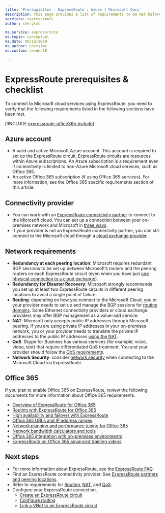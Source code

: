 ```yaml
---
title: 'Prerequisites - ExpressRoute : Azure | Microsoft Docs'
description: This page provides a list of requirements to be met before you can order an Azure ExpressRoute circuit. It includes a checklist.
services: expressroute
author: cherylmc

ms.service: expressroute
ms.topic: conceptual
ms.date: 09/18/2019
ms.author: cherylmc
ms.custom: seodec18

---
```

# ExpressRoute prerequisites & checklist
To connect to Microsoft cloud services using ExpressRoute, you need to verify that the following requirements listed in the following sections have been met.

[!INCLUDE [expressroute-office365-include](../../includes/expressroute-office365-include.md)]

## Azure account
* A valid and active Microsoft Azure account. This account is required to set up the ExpressRoute circuit. ExpressRoute circuits are resources within Azure subscriptions. An Azure subscription is a requirement even if connectivity is limited to non-Azure Microsoft cloud services, such as Office 365.
* An active Office 365 subscription (if using Office 365 services). For more information, see the Office 365 specific requirements section of this article.

## Connectivity provider

* You can work with an [ExpressRoute connectivity partner](expressroute-locations.md#partners) to connect to the Microsoft cloud. You can set up a connection between your on-premises network and Microsoft in [three ways](expressroute-introduction.md).
* If your provider is not an ExpressRoute connectivity partner, you can still connect to the Microsoft cloud through a [cloud exchange provider](expressroute-locations.md#connectivity-through-exchange-providers).

## Network requirements
* **Redundancy at each peering location**: Microsoft requires redundant BGP sessions to be set up between Microsoft’s routers and the peering routers on each ExpressRoute circuit (even when you have just [one physical connection to a cloud exchange](expressroute-faqs.md#onep2plink)).
* **Redundancy for Disaster Recovery**: Microsoft strongly recommends you set up at least two ExpressRoute circuits in different peering locations to avoid a single point of failure.
* **Routing**: depending on how you connect to the Microsoft Cloud, you or your provider needs to set up and manage the BGP sessions for [routing domains](expressroute-circuit-peerings.md). Some Ethernet connectivity providers or cloud exchange providers may offer BGP management as a value-add service.
* **NAT**: Microsoft only accepts public IP addresses through Microsoft peering. If you are using private IP addresses in your on-premises network, you or your provider needs to translate the private IP addresses to the public IP addresses [using the NAT](expressroute-nat.md).
* **QoS**: Skype for Business has various services (for example; voice, video, text) that require differentiated QoS treatment. You and your provider should follow the [QoS requirements](expressroute-qos.md).
* **Network Security**: consider [network security](../best-practices-network-security.md) when connecting to the Microsoft Cloud via ExpressRoute.

## Office 365
If you plan to enable Office 365 on ExpressRoute, review the following documents for more information about Office 365 requirements.

* [Overview of ExpressRoute for Office 365](https://support.office.com/article/Azure-ExpressRoute-for-Office-365-6d2534a2-c19c-4a99-be5e-33a0cee5d3bd)
* [Routing with ExpressRoute for Office 365](https://support.office.com/article/Routing-with-ExpressRoute-for-Office-365-e1da26c6-2d39-4379-af6f-4da213218408)
* [High availability and failover with ExpressRoute](https://aka.ms/erhighavailability)
* [Office 365 URLs and IP address ranges](https://support.office.com/article/Office-365-URLs-and-IP-address-ranges-8548a211-3fe7-47cb-abb1-355ea5aa88a2)
* [Network planning and performance tuning for Office 365](https://support.office.com/article/Network-planning-and-performance-tuning-for-Office-365-e5f1228c-da3c-4654-bf16-d163daee8848)
* [Network bandwidth calculators and tools](https://support.office.com/article/Network-and-migration-planning-for-Office-365-f5ee6c33-bcd7-4b0b-b0f8-dc1d9fb8d132)
* [Office 365 integration with on-premises environments](https://support.office.com/article/Office-365-integration-with-on-premises-environments-263faf8d-aa21-428b-aed3-2021837a4b65)
* [ExpressRoute on Office 365 advanced training videos](https://channel9.msdn.com/series/aer/)

## Next steps
* For more information about ExpressRoute, see the [ExpressRoute FAQ](expressroute-faqs.md).
* Find an ExpressRoute connectivity provider. See [ExpressRoute partners and peering locations](expressroute-locations.md).
* Refer to requirements for [Routing](expressroute-routing.md), [NAT](expressroute-nat.md), and [QoS](expressroute-qos.md).
* Configure your ExpressRoute connection.
  * [Create an ExpressRoute circuit](expressroute-howto-circuit-arm.md)
  * [Configure routing](expressroute-howto-routing-arm.md)
  * [Link a VNet to an ExpressRoute circuit](expressroute-howto-linkvnet-arm.md)
